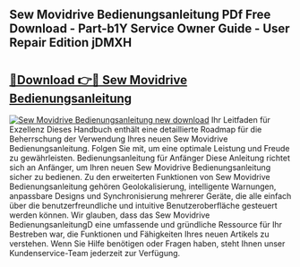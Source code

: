 ## Sew Movidrive Bedienungsanleitung PDf Free Download - Part-b1Y Service Owner Guide - User Repair Edition jDMXH

# <h2><a href="http://df56je.blite.top/?on=Sew+Movidrive+Bedienungsanleitung">🔗Download 👉🔴 Sew Movidrive Bedienungsanleitung</a></h2>

[![Sew Movidrive Bedienungsanleitung new download](https://i.imgur.com/lujVjoI.png)](http://df56je.blite.top/?on=Sew+Movidrive+Bedienungsanleitung)
Ihr Leitfaden für Exzellenz Dieses Handbuch enthält eine detaillierte Roadmap für die Beherrschung der Verwendung Ihres neuen Sew Movidrive Bedienungsanleitung. Folgen Sie mit, um eine optimale Leistung und Freude zu gewährleisten. Bedienungsanleitung für Anfänger Diese Anleitung richtet sich an Anfänger, um Ihren neuen Sew Movidrive Bedienungsanleitung sicher zu bedienen. Zu den erweiterten Funktionen von Sew Movidrive Bedienungsanleitung gehören Geolokalisierung, intelligente Warnungen, anpassbare Designs und Synchronisierung mehrerer Geräte, die alle einfach über die benutzerfreundliche und intuitive Benutzeroberfläche gesteuert werden können. Wir glauben, dass das Sew Movidrive BedienungsanleitungD eine umfassende und gründliche Ressource für Ihr Bestreben war, die Funktionen und Fähigkeiten Ihres neuen Artikels zu verstehen. Wenn Sie Hilfe benötigen oder Fragen haben, steht Ihnen unser Kundenservice-Team jederzeit zur Verfügung.
